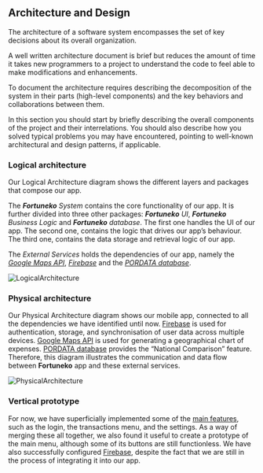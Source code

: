 
## Architecture and Design
The architecture of a software system encompasses the set of key decisions about its overall organization. 

A well written architecture document is brief but reduces the amount of time it takes new programmers to a project to understand the code to feel able to make modifications and enhancements.

To document the architecture requires describing the decomposition of the system in their parts (high-level components) and the key behaviors and collaborations between them. 

In this section you should start by briefly describing the overall components of the project and their interrelations. You should also describe how you solved typical problems you may have encountered, pointing to well-known architectural and design patterns, if applicable.

### Logical architecture

Our Logical Architecture diagram shows the different layers and packages that compose our app.

The ***Fortuneko** System* contains the core functionality of our app. It is further divided into three other packages: ***Fortuneko** UI*, ***Fortuneko** Business Logic* and ***Fortuneko** database*. The first one handles the UI of our app. The second one, contains the logic that drives our app’s behaviour. The third one, contains the data storage and retrieval logic of our app.

The *External Services* holds the dependencies of our app, namely the [*Google Maps API*](https://developers.google.com/maps), [*Firebase*](https://firebase.google.com) and the [*PORDATA database*](https://www.pordata.pt/db/portugal/ambiente+de+consulta/tabela). 

![LogicalArchitecture](https://user-images.githubusercontent.com/92641892/226919091-170e7fcd-ab76-480a-9cd7-863d7d16b8a8.jpeg)

### Physical architecture

Our Physical Architecture diagram shows our mobile app, connected to all the dependencies we have identified until now. [Firebase](https://firebase.google.com) is used for authentication, storage, and synchronisation of user data across multiple devices. [Google Maps API](https://developers.google.com/maps) is used for generating a geographical chart of expenses. [PORDATA database](https://www.pordata.pt/db/portugal/ambiente+de+consulta/tabela) provides the “National Comparison” feature.
Therefore, this diagram illustrates the communication and data flow between **Fortuneko** app and these external services.

![PhysicalArchitecture](https://user-images.githubusercontent.com/92641892/225074024-deae9f0c-1ce2-49b5-afd1-4426504eb021.jpeg)

### Vertical prototype

For now, we have superficially implemented some of the [main features](./ProductVision.md/#Main-Features), such as the login, the transactions menu, and the settings. As a way of merging these all together, we also found it useful to create a prototype of the main menu, although some of its buttons are still functionless. We have also successfully configured [Firebase](https://firebase.google.com), despite the fact that we are still in the process of integrating it into our app.


